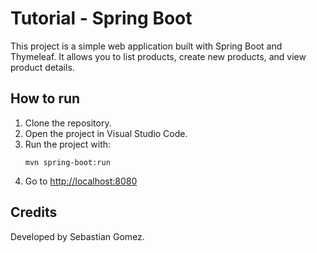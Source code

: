 # Tutorial - Spring Boot 

This project is a simple web application built with Spring Boot and Thymeleaf. It allows you to list products, create new products, and view product details.

## How to run

1. Clone the repository.
2. Open the project in Visual Studio Code.
3. Run the project with:
   ```
   mvn spring-boot:run
   ```
4. Go to [http://localhost:8080](http://localhost:8080)

## Credits

Developed by Sebastian Gomez.
